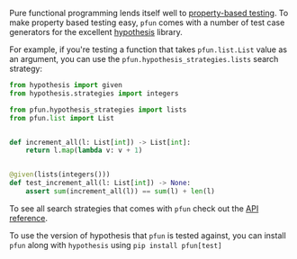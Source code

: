 Pure functional programming lends itself well to [property-based testing](https://hypothesis.works/articles/what-is-property-based-testing/). To make property based testing easy, `pfun` comes with a number of test case generators for the excellent [hypothesis](https://hypothesis.readthedocs.io/en/latest/) library.

For example, if you're testing a function that takes `pfun.list.List` value as an argument, you can use the `pfun.hypothesis_strategies.lists` search strategy:

```python
from hypothesis import given
from hypothesis.strategies import integers

from pfun.hypothesis_strategies import lists
from pfun.list import List


def increment_all(l: List[int]) -> List[int]:
    return l.map(lambda v: v + 1)


@given(lists(integers()))
def test_increment_all(l: List[int]) -> None:
    assert sum(increment_all(l)) == sum(l) + len(l)
```
To see all search strategies that comes with `pfun` check out the [API reference](hypothesis_strategies_api.md).

To use the version of hypothesis that `pfun` is tested against, you can install `pfun` along with `hypothesis` using `pip install pfun[test]`
